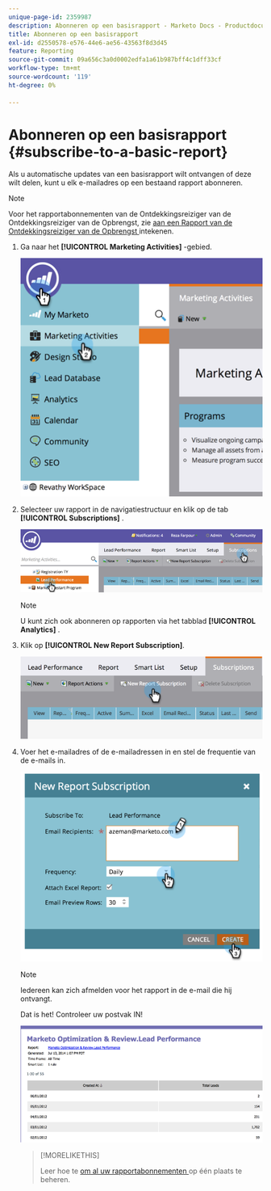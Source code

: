 ```yaml
---
unique-page-id: 2359987
description: Abonneren op een basisrapport - Marketo Docs - Productdocumentatie
title: Abonneren op een basisrapport
exl-id: d2550578-e576-44e6-ae56-43563f8d3d45
feature: Reporting
source-git-commit: 09a656c3a0d0002edfa1a61b987bff4c1dff33cf
workflow-type: tm+mt
source-wordcount: '119'
ht-degree: 0%

---
```


# Abonneren op een basisrapport {#subscribe-to-a-basic-report}

Als u automatische updates van een basisrapport wilt ontvangen of deze wilt delen, kunt u elk e-mailadres op een bestaand rapport abonneren.

>[!NOTE]
>
>Voor het rapportabonnementen van de Ontdekkingsreiziger van de Ontdekkingsreiziger van de Opbrengst, zie [ aan een Rapport van de Ontdekkingsreiziger van de Opbrengst ](/help/marketo/product-docs/reporting/revenue-cycle-analytics/revenue-explorer/subscribe-to-a-revenue-explorer-report.md) intekenen.

1. Ga naar het **[!UICONTROL Marketing Activities]** -gebied.

   ![](assets/image2014-9-16-10-3a31-3a54.png)

1. Selecteer uw rapport in de navigatiestructuur en klik op de tab **[!UICONTROL Subscriptions]** .

   ![](assets/image2014-9-16-10-3a32-3a1.png)

   >[!NOTE]
   >
   >U kunt zich ook abonneren op rapporten via het tabblad **[!UICONTROL Analytics]** .

1. Klik op **[!UICONTROL New Report Subscription]**.

   ![](assets/image2014-9-16-10-3a32-3a24.png)

1. Voer het e-mailadres of de e-mailadressen in en stel de frequentie van de e-mails in.

   ![](assets/image2014-9-16-10-3a32-3a31.png)

   >[!NOTE]
   >
   >Iedereen kan zich afmelden voor het rapport in de e-mail die hij ontvangt.

   Dat is het! Controleer uw postvak IN!

   ![](assets/image2014-9-16-10-3a32-3a49.png)

   >[!MORELIKETHIS]
   >
   >Leer hoe te [ om al uw rapportabonnementen ](/help/marketo/product-docs/reporting/basic-reporting/report-subscriptions/manage-report-subscriptions.md) op één plaats te beheren.
